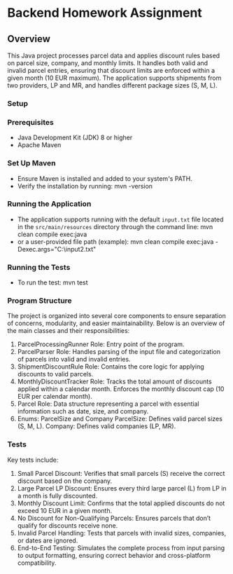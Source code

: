 # Backend Homework Assignment

## Overview

This Java project processes parcel data and applies discount rules based on parcel size, company, and monthly limits. It handles both valid and invalid parcel entries, ensuring that discount limits are enforced within a given month (10 EUR maximum). The application supports shipments from two providers, LP and MR, and handles different package sizes (S, M, L).

### Setup

### Prerequisites

- Java Development Kit (JDK) 8 or higher
- Apache Maven

### Set Up Maven

- Ensure Maven is installed and added to your system's PATH.
- Verify the installation by running: mvn -version

### Running the Application

- The application supports running with the default `input.txt` file located in the `src/main/resources` directory through the command line: mvn clean compile exec:java
- or a user-provided file path (example): mvn clean compile exec:java -Dexec.args="C:\input2.txt"
   

### Running the Tests

- To run the test:
  mvn test

### Program Structure
The project is organized into several core components to ensure separation of concerns, modularity, and easier maintainability. Below is an overview of the main classes and their responsibilities:

1. ParcelProcessingRunner
   Role: Entry point of the program.
2. ParcelParser
   Role: Handles parsing of the input file and categorization of parcels into valid and invalid entries.
3. ShipmentDiscountRule
   Role: Contains the core logic for applying discounts to valid parcels.
4. MonthlyDiscountTracker
   Role: Tracks the total amount of discounts applied within a calendar month. Enforces the monthly discount cap (10 EUR per calendar month).
5. Parcel
   Role: Data structure representing a parcel with essential information such as date, size, and company.
6. Enums: ParcelSize and Company
   ParcelSize: Defines valid parcel sizes (S, M, L).
   Company: Defines valid companies (LP, MR).

### Tests
Key tests include:

1. Small Parcel Discount: Verifies that small parcels (S) receive the correct discount based on the company.
2. Large Parcel LP Discount: Ensures every third large parcel (L) from LP in a month is fully discounted.
3. Monthly Discount Limit: Confirms that the total applied discounts do not exceed 10 EUR in a given month.
4. No Discount for Non-Qualifying Parcels: Ensures parcels that don’t qualify for discounts receive none.
5. Invalid Parcel Handling: Tests that parcels with invalid sizes, companies, or dates are ignored.
6. End-to-End Testing: Simulates the complete process from input parsing to output formatting, ensuring correct behavior and cross-platform compatibility.